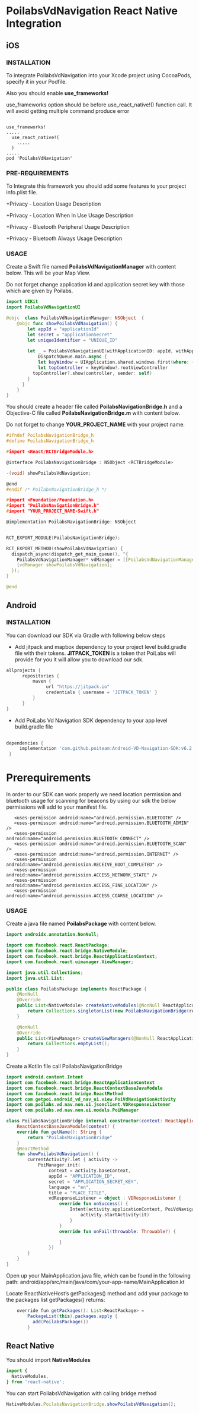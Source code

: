 # PoilabsVdNavigation React Native Integration

## iOS

### INSTALLATION

To integrate PoilabsVdNavigation into your Xcode project using CocoaPods, specify it in your Podfile. 

Also you should enable **use_frameworks!**

use\_frameworks option should be before use\_react\_native!() function call. It will avoid getting multiple command produce error

```curl

use_frameworks!
.....
  use_react_native!(
    .....
  )
.....
pod 'PoilabsVdNavigation'

```

### PRE-REQUIREMENTS

To Integrate this framework you should add some features to your project info.plist file.

+Privacy - Location Usage Description

+Privacy - Location When In Use Usage Description

+Privacy - Bluetooth Peripheral Usage Description

+Privacy - Bluetooth Always Usage Description

### USAGE

Create a Swift file named **PoilabsVdNavigationManager** with content below. This will be your Map View. 

Do not forget change application id and application secret key with those which are given by Poilabs.

```Swift
import UIKit
import PoilabsVdNavigationUI

@objc  class PoilabsVdNavigationManager: NSObject  {
    @objc func showPoilabsVdNavigation() {
        let appId = "applicationId"
        let secret = "applicationSecret"
        let uniqueIdentifier = "UNIQUE_ID"
    
        let _ = PoilabsVdNavigationUI(withApplicationID: appId, withApplicationSecret: secret, withUniqueIdentifier: uniqueIdentifier) { controller in
            DispatchQueue.main.async {
            let keyWindow = UIApplication.shared.windows.first(where: { $0.isKeyWindow }) ?? UIApplication.shared.windows.first
            let topController = keyWindow?.rootViewController
          topController?.show(controller, sender: self)
        }
      }
    }
}

```

You should create a header file called **PoilabsNavigationBridge.h** and a Objective-C file  called **PoilabsNavigationBridge.m** with content below. 

Do not forget to change **YOUR_PROJECT_NAME** with your project name.
 
```c
#ifndef PoilabsNavigationBridge_h
#define PoilabsNavigationBridge_h

#import <React/RCTBridgeModule.h>

@interface PoilabsNavigationBridge : NSObject <RCTBridgeModule>

-(void) showPoilabsVdNavigation;

@end
#endif /* PoilabsNavigationBridge_h */
```

```c
#import <Foundation/Foundation.h>
#import "PoilabsNavigationBridge.h"
#import "YOUR_PROJECT_NAME-Swift.h"

@implementation PoilabsNavigationBridge: NSObject


RCT_EXPORT_MODULE(PoilabsNavigationBridge);

RCT_EXPORT_METHOD(showPoilabsVdNavigation) {
  dispatch_async(dispatch_get_main_queue(), ^{
    PoilabsVdNavigationManager* vdManager = [[PoilabsVdNavigationManager alloc] init];
    [vdManager showPoilabsVdNavigation];
  });
}

@end
```

## Android

### INSTALLATION

You can download our SDK via Gradle with following below steps


*  Add jitpack and mapbox dependency to your project level build.gradle file with their tokens.
   **JITPACK_TOKEN** is a token that PoiLabs will provide for you it will allow you to download our sdk.

~~~groovy  
allprojects {  
      repositories {  
          maven {  
               url "https://jitpack.io" 
               credentials { username = 'JITPACK_TOKEN' }  
          }  
      }  
}
~~~  

* Add PoiLabs Vd Navigation SDK dependency to your app level build.gradle file

~~~groovy  
  
dependencies {  
     implementation 'com.github.poiteam:Android-VD-Navigation-SDK:v6.2.7'  
 }  
~~~ 

# Prerequirements

In order to our SDK can work properly we need location permission and bluetooth usage for scanning
for beacons by using our sdk the below permissions will add to your manifest file.

 ~~~
    <uses-permission android:name="android.permission.BLUETOOTH" />
    <uses-permission android:name="android.permission.BLUETOOTH_ADMIN" />
    <uses-permission android:name="android.permission.BLUETOOTH_CONNECT" />
    <uses-permission android:name="android.permission.BLUETOOTH_SCAN" />
    <uses-permission android:name="android.permission.INTERNET" />
    <uses-permission android:name="android.permission.RECEIVE_BOOT_COMPLETED" />
    <uses-permission android:name="android.permission.ACCESS_NETWORK_STATE" />
    <uses-permission android:name="android.permission.ACCESS_FINE_LOCATION" />
    <uses-permission android:name="android.permission.ACCESS_COARSE_LOCATION" />
~~~

### USAGE

Create a java file named **PoilabsPackage** with content below.

```Java
import androidx.annotation.NonNull;

import com.facebook.react.ReactPackage;
import com.facebook.react.bridge.NativeModule;
import com.facebook.react.bridge.ReactApplicationContext;
import com.facebook.react.uimanager.ViewManager;

import java.util.Collections;
import java.util.List;

public class PoilabsPackage implements ReactPackage {
    @NonNull
    @Override
    public List<NativeModule> createNativeModules(@NonNull ReactApplicationContext reactContext) {
        return Collections.singletonList(new PoilabsNavigationBridge(reactContext));
    }

    @NonNull
    @Override
    public List<ViewManager> createViewManagers(@NonNull ReactApplicationContext reactContext) {
        return Collections.emptyList();
    }
}
```

Create a Kotlin file call PoilabsNavigationBridge
```Kotlin
import android.content.Intent
import com.facebook.react.bridge.ReactApplicationContext
import com.facebook.react.bridge.ReactContextBaseJavaModule
import com.facebook.react.bridge.ReactMethod
import com.getpoi.android_vd_nav_ui.view.PoiVdNavigationActivity
import com.poilabs.vd.nav.non.ui.jsonclient.VDResponseListener
import com.poilabs.vd.nav.non.ui.models.PoiManager

class PoilabsNavigationBridge internal constructor(context: ReactApplicationContext?) :
    ReactContextBaseJavaModule(context) {
    override fun getName(): String {
        return "PoilabsNavigationBridge"
    }
    @ReactMethod
    fun showPoilabsVdNavigation() {
        currentActivity?.let { activity ->
            PoiManager.init(
                context = activity.baseContext,
                appId = "APPLICATION_ID",
                secret = "APPLICATION_SECRET_KEY",
                language = "en",
                title = "PLACE_TITLE",
                vdResponseListener = object : VDResponseListener {
                    override fun onSuccess() {
                        Intent(activity.applicationContext, PoiVdNavigationActivity::class.java).also {
                            activity.startActivity(it)
                        }
                    }
                    override fun onFail(throwable: Throwable?) {

                    }
                })
        }
    }
}
```

Open up your MainApplication.java file, which can be found in the following path: android/app/src/main/java/com/your-app-name/MainApplication.kt

Locate ReactNativeHost’s getPackages() method and add your package to the packages list getPackages() returns:

```Java
    override fun getPackages(): List<ReactPackage> =
        PackageList(this).packages.apply {
          add(PoilabsPackage())
        }
```


## React Native

You should import **NativeModules**

```js
import {
  NativeModules,
} from 'react-native';
```
You can start PoilabsVdNavigation with calling bridge method

```js
NativeModules.PoilabsNavigationBridge.showPoilabsVdNavigation();
```




